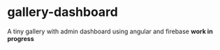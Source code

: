 # gallery-dashboard
A tiny gallery with admin dashboard using angular and firebase
**work in progress**